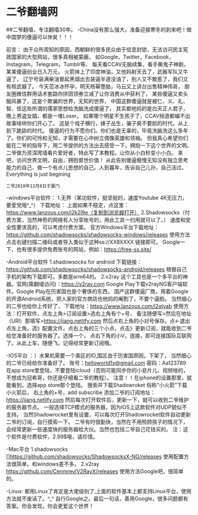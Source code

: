 # 二爷翻墙网 


##二爷翻墙，专注翻墙30年。
-China没有那么强大，准备迎接寒冬的到来吧！做中国梦的傻逼可以休矣！！！

前言：
由于众所周知的原因，西朝鲜的很多民众由于信息封锁，无法访问民主宪政国家的大型网站，很多真相被蒙蔽。
如Google，Twitter，Facebook，Instagram，Telegram，Tumblr等、
每天看CCAV无脑续集，看手撕鬼子神剧，某某傻逼创业日入万元，
火箭抹上了印度神油，又他妈射天去了，武器军队又牛逼了，
辽宁号装满柴油冒起黑烟出去装逼半道没油了，别人又不敢惹了，我们又有核武器了。
今天范冰冰怀孕，明天杨幂堕胎，马云又上讲台出售精神伟哥，
朋友圈微信群用话术套路你拼团领券立减了让你消费从中获利了，
某些傻逼又卖头脑风暴了，这是个欺骗的世界，无知的世界，
中国这群傻逼就是被仁、义、礼、智、信这些所谓的儒家思想给洗脑洗成傻逼了，
其实都他妈的是白天正人君子，晚上男盗女娼，都是一堆Loser。
如果哪个明星不生孩子了，CCAV频道都编不出故事啥哄你们开心了。
这是个戏子横行，婊子丛生，骗子臭不要脸的时代。从上到下跪舔的时代。
傻逼的行为不愿你们。你们也是无辜的，毕竟洗脑洗这么多年了。你们的可怜和无知，才需要在心中树立偶像英雄和领袖。
但我真心希望你们能在二爷的指导下，用二爷提供的方法出去感受一下，拥抱一下这个世界的文明。
二爷做为资深爬墙看片爱好者，特此写了本教程。让你从小白秒变小小白。
来吧，访问世界文明，自由，拥抱普世价值！ 
从此告别傻逼傲慢无知没有独立思考能力的自己、做一个有点儿思想的自己。人到暮年，告诉自己儿孙，自己活过。 
Everything is just begining
		
	二爷2018年12月8日于厦门

-windows平台软件：
1.无界（某功软件，挺坚挺的，速度Youtube 4K无压力，要爱党哦^_^）
下载地址：[](https://github.com/wujieliulan/download/blob/master/u.zip)
上面如果不稳定，点这里：https://www.lanzous.com/i2k2l9e（复制到浏览器打开）
2.Shadowsocks（付费方案，当然神奇的网络有人分享账号的，用此工具一扫用就可以了。）
速度和安全性要求高的，可以考虑付费方案。
官方Windows平台下载地址：https://github.com/shadowsocks/shadowsocks-windows/releases
使用方法点击右键扫描二维码或者导入类似于这种ss://XX8XXXX 链接即可。
Google一下，也有很多提供免费账号的网站，例如：https://free-ss.site/

-Android平台软件
1.shadowsocks for android
下载链接：https://github.com/shadowsocks/shadowsocks-android/releases 
根据自己手机的架构下载即可。多数是arm64的。
2.v2ray 
这个工具也是一个多平台的神器。官网(需翻墙访问)：https://v2ray.com
 Google Play下载v2rayNG客户端软件。Google Play在历害国也是个奢侈的东西，
国产这群傻逼厂商，用着Google的开源Android系统，把人家的官方商店也他妈的阉割了，不要个逼脸。
当然细心的二爷也给你上传好了，
下载地址：https://www.lanzous.com/i2qjyab
使用方法：打开软件，点左上角>订阅设置>选右上角有个+号，
备注随便写>然后在地址（URl）那填写>https://jiang.netlify.com 然后点右上角的小对号保存。点<-退出
点左上角，选》配置文件。点右上角的三个小点，点击》更新订阅，就能收到二爷给您准备好的服务器了。选择一个，
点右下角的小V，连接，即可连接国际互联网了。从此上车，随便飞。记得经常更新订阅哦。

-IOS平台
：）水果机需要一个美区的ID,国区由于历害国原因，下架了，
当然细心的二爷已经给你准备好了。
账号：helloworld1x@gmail.com 密码：Aa123789 
在app store里登陆，不要登陆icloud（否则可能同步你的小皂片儿、视频啥的，不想成为冠希哥，你还是仔细看二爷的教程）。
注意！！在iphone的设置那里，就能看到。选择app store那个登陆。
搜索并下载Shadowroket 俗称“小火箭”下载小火箭后，
 右上角的+号，add subscribe 添加二爷的订阅地址：https://jiang.netlify.com
然后每次打开软件后，更新一下，就可以收到二爷维护的服务器节点。
一般选择TCP模式的服务器，因为IOS上这款软件对UDP貌似不支持。
当然Shadowrocket里有设置，可以每次打开Shadowrocket软件自动更新二爷的订阅，自行摸索一下。
二爷有时很勤快，当然在不用照顾孩子的情况下，会经常更新一些速度快的服务器给大伙。当然也包括二爷自己花钱买的。
注：这个软件是付费软件，2.99$哦，请珍惜。

-Mac平台
1.shadowsocks
[]https://github.com/shadowsocks/ShadowsocksX-NG/releases
使用配置方法很简单。和windows差不多。
2.v2ray
https://github.com/Cenmrev/V2RayX/releases
使用方法Google吧，很简单的。

-Linux:
都用Linux了肯定是大佬级别了,上面的软件基本上都支持Linux平台，使用方法就不废话了。^_^
自行Google之。最后一句话，善用Google，很多问题都有答案。你会发现，你会更爱这个世界！



